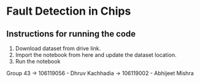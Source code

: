 # Fault Detection in Chips

## Instructions for running the code
1. Download dataset from drive link.
2. Import the notebook from here and update the dataset location.
3. Run the notebook

Group 43
  -> 106119056 - Dhruv Kachhadia
  -> 106119002 - Abhijeet Mishra
